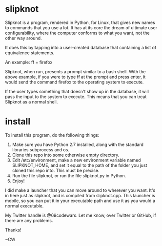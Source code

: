 # slipknot
Slipknot is a program, rendered in Python, for Linux, that gives new names to commands that you use a lot. It has at its core the dream of ultimate user configurability, where the computer conforms to what you want, not the other way around.


It does this by tapping into a user-created database that containing a list of equivalence statements. 

An example: ff = firefox

Slipknot, when run, presents a prompt similar to a bash shell. With the above example, if you were to type ff at the prompt and press enter, it would send the command firefox to the operating system to execute.

If the user types something that doesn't show up in the database, it will pass the input to the system to execute. This means that you can treat Slipknot as a normal shell.

# install

To install this program, do the following things:


1. Make sure you have Python 2.7 installed, along with the standard libraries subprocess and os.
2. Clone this repo into some otherwise empty directory.
3. Edit /etc/environment, make a new environment variable named SLIPKNOT_HOME, and set it equal to the path of the folder you just cloned this repo into. This must be precise.
4. Run the file slipknot, or run the file slipknot.py in Python.
5. Enjoy!


I did make a launcher that you can move around to wherever you want. It's in here just as slipknot, and is compiled from slipknot.cpp. This launcher is mobile, so you can put it in your executable path and use it as you would a normal executable.


My Twitter handle is @69codewars. Let me know, over Twitter or GitHub, if there are any problems.


Thanks!


~CW
